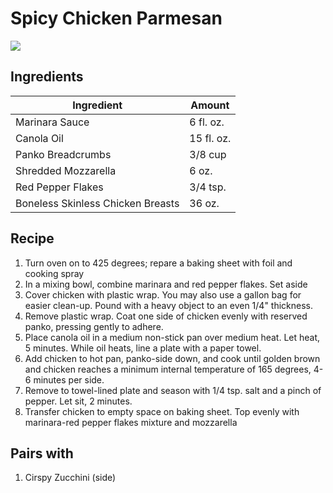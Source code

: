 # Spicy Chicken Parmesan
![](https://homechef.imgix.net/https%3A%2F%2Fasset.homechef.com%2Fuploads%2Fmeal%2Fplated%2F16474%2F322050.001.01SpicyChickenParmesan_Ecomm_1_of_1_.jpg?ixlib=rails-1.1.0&w=600&auto=format&s=9a3edd94e16ddbac686d2b53e6e1a315)

## Ingredients
| Ingredient | Amount |
---|---
Marinara Sauce | 6 fl. oz.
Canola Oil | 15 fl. oz.
Panko Breadcrumbs | 3/8 cup
Shredded Mozzarella | 6 oz.
Red Pepper Flakes | 3/4 tsp.
Boneless Skinless Chicken Breasts | 36 oz.

## Recipe
1. Turn oven on to 425 degrees; repare a baking sheet with foil and cooking spray
2. In a mixing bowl, combine marinara and red pepper flakes. Set aside
3. Cover chicken with plastic wrap. You may also use a gallon bag for easier clean-up. Pound with a heavy object to an even 1/4" thickness.
4. Remove plastic wrap. Coat one side of chicken evenly with reserved panko, pressing gently to adhere.
5. Place canola oil in a medium non-stick pan over medium heat. Let heat, 5 minutes. While oil heats, line a plate with a paper towel.
6. Add chicken to hot pan, panko-side down, and cook until golden brown and chicken reaches a minimum internal temperature of 165 degrees, 4-6 minutes per side.
7. Remove to towel-lined plate and season with 1/4 tsp. salt and a pinch of pepper. Let sit, 2 minutes.
8. Transfer chicken to empty space on baking sheet. Top evenly with marinara-red pepper flakes mixture and mozzarella

## Pairs with
1. Cirspy Zucchini (side)
